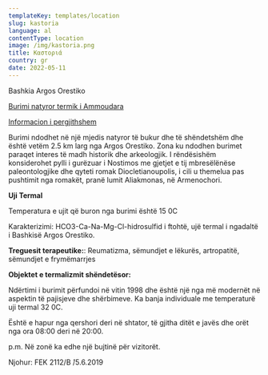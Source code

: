 ```yaml
---
templateKey: templates/location
slug: kastoria
language: al
contentType: location
image: /img/kastoria.png
title: Καστοριά
country: gr
date: 2022-05-11
---
```

Bashkia Argos Orestiko

<ins>Burimi natyror termik i Ammoudara</ins>

<ins>Informacion i pergjithshem </ins>

Burimi ndodhet në një mjedis natyror të bukur dhe të shëndetshëm dhe është vetëm 2.5 km larg nga Argos Orestiko. Zona ku ndodhen burimet paraqet interes të madh historik dhe arkeologjik. I rëndësishëm konsiderohet pylli i gurëzuar i Nostimos me gjetjet e tij mbresëlënëse paleontologjike dhe qyteti romak Diocletianoupolis, i cili u themelua pas pushtimit nga romakët, pranë lumit Aliakmonas, në Armenochori.


**Uji Termal**

Temperatura e ujit që buron nga burimi është 15 0C

Karakterizimi: HCO3-Ca-Na-Mg-Cl-hidrosulfid i ftohtë, ujë termal i ngadaltë i Bashkisë Argos Orestiko.


**Treguesit terapeutike:**:  Reumatizma, sëmundjet e lëkurës, artropatitë, sëmundjet e frymëmarrjes

**Objektet e termalizmit shëndetësor:**

Ndërtimi i burimit përfundoi në vitin 1998 dhe është një nga më modernët në aspektin
të pajisjeve dhe shërbimeve. Ka banja individuale me temperaturë uji termal 32 0C.

Është e hapur nga qershori deri në shtator, të gjitha ditët e javës dhe orët nga ora 08:00 deri në 20:00.

p.m. Në zonë ka edhe një bujtinë për vizitorët.

Njohur: FEK 2112/Β ́/5.6.2019
